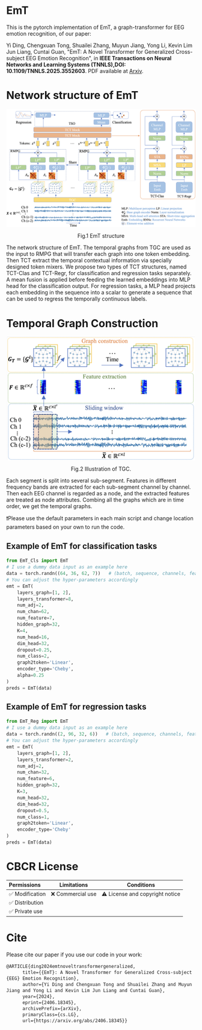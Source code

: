 # EmT
This is the pytorch implementation of EmT, a graph-transformer for EEG emotion recognition, of our paper:

Yi Ding, Chengxuan Tong, Shuailei Zhang, Muyun Jiang, Yong Li, Kevin Lim Jun Liang, Cuntai Guan, "EmT: A Novel Transformer for Generalized Cross-subject EEG Emotion Recognition", in **IEEE Transactions on Neural Networks and Learning Systems (TNNLS),DOI: 10.1109/TNNLS.2025.3552603**. PDF available at [Arxiv](https://arxiv.org/abs/2406.18345).

# Network structure of EmT
<p align="center">
<img src="EmT.png" width=900 align=center>
</p>

<p align="center">
 Fig.1 EmT structure
</p>
The network structure of EmT. The temporal graphs from TGC are used as the input to RMPG that will transfer each graph into one token embedding. Then TCT extract the temporal contextual information via specially designed token mixers. We propose two types of TCT structures, named TCT-Clas and TCT-Regr, for classification and regression tasks separately. A mean fusion is applied before feeding the learned embeddings into MLP head for the classification output. For regression tasks, a MLP head projects each embedding in the sequence into a scalar to generate a sequence that can be used to regress the temporally continuous labels.

# Temporal Graph Construction
<p align="center">
<img src="TGC.png" width=500 align=center>
</p>

<p align="center">
 Fig.2 Illustration of TGC.
</p>
Each segment is split into several sub-segment. Features in different frequency bands are extracted for each sub-segment channel by channel. Then each EEG channel is regarded as a node, and the extracted features are treated as node attributes. Combing all the graphs which are in time order, we get the temporal graphs.

❗Please use the default parameters in each main script and change location parameters based on your own to run the code.

## Example of EmT for classification tasks
```python
from EmT_Cls import EmT
# I use a dummy data input as an example here
data = torch.randn((64, 36, 62, 7))   # (batch, sequence, channels, features)
# You can adjust the hyper-parameters accordingly
emt = EmT(
    layers_graph=[1, 2],
    layers_transformer=8,
    num_adj=2,
    num_chan=62,
    num_feature=7,
    hidden_graph=32,
    K=4,
    num_head=16,
    dim_head=32,
    dropout=0.25,
    num_class=2,
    graph2token='Linear',
    encoder_type='Cheby',
    alpha=0.25
)
preds = EmT(data)
```
## Example of EmT for regression tasks
```python
from EmT_Reg import EmT
# I use a dummy data input as an example here
data = torch.randn((2, 96, 32, 6))   # (batch, sequence, channels, features)
# You can adjust the hyper-parameters accordingly
emt = EmT(
    layers_graph=[1, 2],
    layers_transformer=2,
    num_adj=2,
    num_chan=32,
    num_feature=6,
    hidden_graph=32,
    K=3,
    num_head=32,
    dim_head=32,
    dropout=0.5,
    num_class=1,
    graph2token='Linear',
    encoder_type='Cheby'
)
preds = EmT(data)
```

# CBCR License
| Permissions | Limitations | Conditions |
| :---         |     :---:      |          :---: |
| :white_check_mark: Modification   | :x: Commercial use   | :warning: License and copyright notice   |
| :white_check_mark: Distribution     |       |      |
| :white_check_mark: Private use     |        |      |

# Cite
Please cite our paper if you use our code in your work:

```
@ARTICLE{ding2024emtnoveltransformergeneralized,
      title={{EmT}: A Novel Transformer for Generalized Cross-subject {EEG} Emotion Recognition}, 
      author={Yi Ding and Chengxuan Tong and Shuailei Zhang and Muyun Jiang and Yong Li and Kevin Lim Jun Liang and Cuntai Guan},
      year={2024},
      eprint={2406.18345},
      archivePrefix={arXiv},
      primaryClass={cs.LG},
      url={https://arxiv.org/abs/2406.18345}}
```
